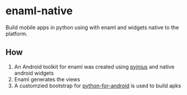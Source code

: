 # enaml-native
Build mobile apps in python using with enaml and widgets native to the platform.


## How ##
1. An Android toolkit for enaml was created using [pyjnius](https://github.com/kivy/pyjnius) and native android widgets
2. Enaml generates the views
3. A customzied bootstrap for [python-for-android](https://github.com/kivy/python-for-android) is used to build apks
